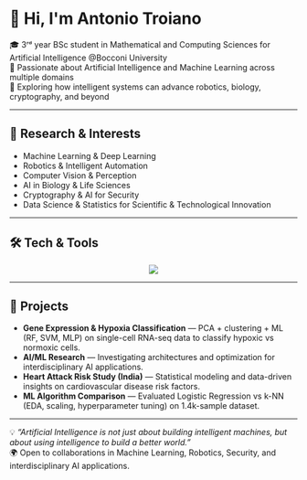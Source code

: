 # 👋 Hi, I'm Antonio Troiano

🎓 3ʳᵈ year BSc student in Mathematical and Computing Sciences for Artificial Intelligence @Bocconi University  
🔬 Passionate about Artificial Intelligence and Machine Learning across multiple domains  
🌟 Exploring how intelligent systems can advance robotics, biology, cryptography, and beyond  

---

## 🔭 Research & Interests
- Machine Learning & Deep Learning  
- Robotics & Intelligent Automation  
- Computer Vision & Perception  
- AI in Biology & Life Sciences  
- Cryptography & AI for Security  
- Data Science & Statistics for Scientific & Technological Innovation  

---

## 🛠 Tech & Tools

<p align="center">
  <img src="https://skillicons.dev/icons?i=python,pytorch,numpy,pandas,matplotlib,jupyter,mysql,sqlite,c,r,latex,git,github,vscode&theme=dark" />
</p>

---

## 🚀 Projects
- **Gene Expression & Hypoxia Classification** — PCA + clustering + ML (RF, SVM, MLP) on single-cell RNA-seq data to classify hypoxic vs normoxic cells.  
- **AI/ML Research** — Investigating architectures and optimization for interdisciplinary AI applications.  
- **Heart Attack Risk Study (India)** — Statistical modeling and data-driven insights on cardiovascular disease risk factors.  
- **ML Algorithm Comparison** — Evaluated Logistic Regression vs k-NN (EDA, scaling, hyperparameter tuning) on 1.4k-sample dataset.  

---

💡 *“Artificial Intelligence is not just about building intelligent machines, but about using intelligence to build a better world.”*  
🌍 Open to collaborations in Machine Learning, Robotics, Security, and interdisciplinary AI applications.



 


